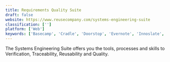 ```yaml
---
title: Requirements Quality Suite
draft: false 
website: https://www.reusecompany.com/systems-engineering-suite
classification: ['']
platform: ['Web']
keywords: ['Basecamp', 'Cradle', 'Doorstop', 'Evernote', 'Innoslate', 'Jama', 'Jama Connect', 'Jama Software Requirements Management Tool', 'Jira', 'Modern Requirements Suite4TFS', 'Open Source Requirements Management', 'PTC Integrity', 'Polarion', 'RMTrak', 'Rational RequisitePro', 'ReqView', 'Slack', 'Spekfy', 'Traceable Requirement Management', 'Trello', 'rmtoo']
---
```

The Systems Engineering Suite offers you the tools, processes and skills to Verification, Traceability, Reusability and Quality.